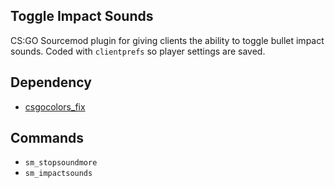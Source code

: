 ## Toggle Impact Sounds
CS:GO Sourcemod plugin for giving clients the ability to toggle bullet impact sounds. Coded with `clientprefs` so player settings are saved.

## Dependency
- [csgocolors_fix](https://github.com/notkoen/csgocolors_fix/blob/main/csgocolors_fix.inc)

## Commands
- `sm_stopsoundmore`
- `sm_impactsounds`